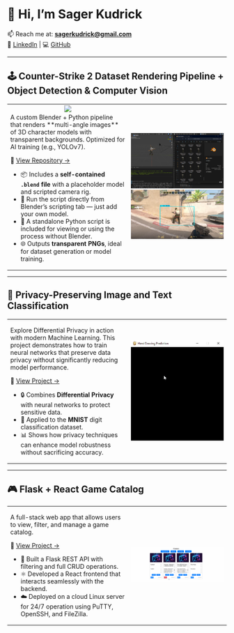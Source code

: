 # 👋 Hi, I’m Sager Kudrick

📫 Reach me at: **sagerkudrick@gmail.com**  
💼 [LinkedIn](https://linkedin.com/in/sagerkudrick) | 💻 [GitHub](https://github.com/SagerKudrick)

---

## 🕹️ Counter-Strike 2 Dataset Rendering Pipeline + Object Detection & Computer Vision

<table>
<tr>
<td width="55%">
<div align="center">
  <img src="https://raw.githubusercontent.com/sagerkudrick/cs2-dataset-gen/main/imgs/rotating.gif" width="120"/><br/>
</div>
A custom Blender + Python pipeline that renders **multi-angle images** of 3D character models with transparent backgrounds. Optimized for AI training (e.g., YOLOv7).

🔗 <a href="https://github.com/SagerKudrick/cs2-render-pipeline">View Repository →</a>

- 📦 Includes a **self-contained `.blend` file** with a placeholder model and scripted camera rig.
- 🧠 Run the script directly from Blender’s scripting tab — just add your own model.
- 🧰 A standalone Python script is included for viewing or using the process without Blender.
- 🌐 Outputs **transparent PNGs**, ideal for dataset generation or model training.

</td>
<td align="center">

<img src="https://raw.githubusercontent.com/SagerKudrick/cs2-dataset-gen/main/imgs/blender_prev.gif" width="400"/><br/>
<img src="https://raw.githubusercontent.com/sagerkudrick/cs2-dataset-gen/refs/heads/main/imgs/livedetect.png" width="400"/>

</td>
</tr>
</table>

---

## 🔐 Privacy-Preserving Image and Text Classification

<table>
<tr>
<td width="55%">

Explore Differential Privacy in action with modern Machine Learning. This project demonstrates how to train neural networks that preserve data privacy without significantly reducing model performance.

🔗 <a href="https://github.com/SagerKudrick/ml-dp">View Project →</a>

- 🔒 Combines **Differential Privacy** with neural networks to protect sensitive data.
- 🧪 Applied to the **MNIST** digit classification dataset.
- 📊 Shows how privacy techniques can enhance model robustness without sacrificing accuracy.

</td>
<td align="center">

<img src="https://raw.githubusercontent.com/SagerKudrick/ml-dp/main/Pictures/mnist_predictions.gif" width="300"/>

</td>
</tr>
</table>

---

## 🎮 Flask + React Game Catalog

<table>
<tr>
<td width="55%">

A full-stack web app that allows users to view, filter, and manage a game catalog.

🔗 <a href="https://github.com/SagerKudrick/flask-react-game-scraper">View Project →</a>

- 🔧 Built a Flask REST API with filtering and full CRUD operations.
- ⚛️ Developed a React frontend that interacts seamlessly with the backend.
- ☁️ Deployed on a cloud Linux server for 24/7 operation using PuTTY, OpenSSH, and FileZilla.

</td>
<td align="center">

<img src="https://github.com/SagerKudrick/flask-react-game-scraper/blob/main/readme-images/delete.gif?raw=true" width="500"/>
